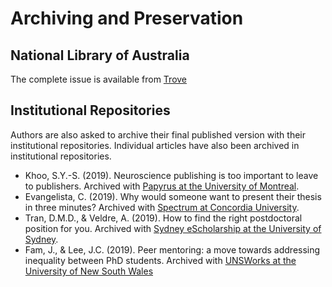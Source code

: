# Archiving and Preservation

## National Library of Australia

The complete issue is available from [Trove](https://nla.gov.au/nla.obj-2057639965)

## Institutional Repositories

Authors are also asked to archive their final published version with their institutional repositories. Individual articles have also been archived in institutional repositories.

* Khoo, S.Y.-S. (2019). Neuroscience publishing is too important to leave to publishers. Archived with [Papyrus at the University of Montreal](http://hdl.handle.net/1866/22192).
* Evangelista, C. (2019). Why would someone want to present their thesis in three minutes? Archived with [Spectrum at Concordia University](https://spectrum.library.concordia.ca/985616/).
* Tran, D.M.D., & Veldre, A. (2019). How to find the right postdoctoral position for you. Archived with [Sydney eScholarship at the University of Sydney](http://hdl.handle.net/2123/20661).
* Fam, J., & Lee, J.C. (2019). Peer mentoring: a move towards addressing inequality between PhD students. Archived with [UNSWorks at the University of New South Wales](http://handle.unsw.edu.au/1959.4/unsworks_59732)